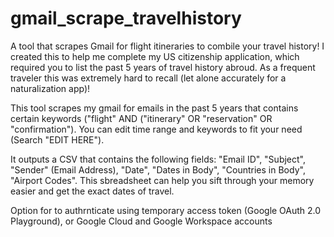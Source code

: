 # gmail_scrape_travelhistory
A tool that scrapes Gmail for flight itineraries to combile your travel history! I created this to help me complete my US citizenship application, which required you to list the past 5 years of travel history abroud. As a frequent traveler this was extremely hard to recall (let alone accurately for a naturalization app)! 

This tool scrapes my gmail for emails in the past 5 years that contains certain keywords ("flight" AND ("itinerary" OR "reservation" OR "confirmation").  You can edit time range and keywords to fit your need (Search "EDIT HERE"). 

It outputs a CSV that contains the following fields: "Email ID", "Subject", "Sender" (Email Address), "Date", "Dates in Body", "Countries in Body", "Airport Codes". This sbreadsheet can help you sift through your memory easier and get the exact dates of travel.

Option for to authrnticate using temporary access token (Google OAuth 2.0 Playground), or Google Cloud and Google Workspace accounts

